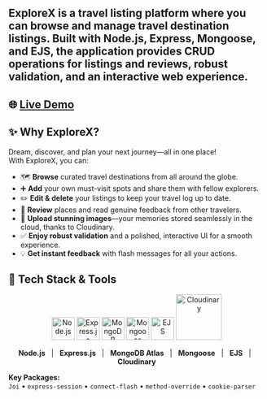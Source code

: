 ## ExploreX **is a travel listing platform where you can browse and manage travel destination listings. Built with Node.js, Express, Mongoose, and EJS, the application provides CRUD operations for listings and reviews, robust validation, and an interactive web experience.**

## 🌐 [Live Demo](https://explorex-tvev.onrender.com)

## ✨ Why ExploreX?

Dream, discover, and plan your next journey—all in one place!  
With ExploreX, you can:
- 🗺️ **Browse** curated travel destinations from all around the globe.
- ➕ **Add** your own must-visit spots and share them with fellow explorers.
- ✏️ **Edit & delete** your listings to keep your travel log up to date.
- 📝 **Review** places and read genuine feedback from other travelers.
- 📸 **Upload stunning images**—your memories stored seamlessly in the cloud, thanks to Cloudinary.
- ✅ **Enjoy robust validation** and a polished, interactive UI for a smooth experience.
- 💡 **Get instant feedback** with flash messages for all your actions.

## 🚀 Tech Stack & Tools

<p align="center">
  <img src="https://cdn.jsdelivr.net/gh/devicons/devicon/icons/nodejs/nodejs-original-wordmark.svg" width="45" title="Node.js"/>
  <img src="https://cdn.jsdelivr.net/gh/devicons/devicon/icons/express/express-original-wordmark.svg" width="45" title="Express.js"/>
  <img src="https://cdn.jsdelivr.net/gh/devicons/devicon/icons/mongodb/mongodb-original-wordmark.svg" width="45" title="MongoDB"/>
  <img src="https://cdn.jsdelivr.net/gh/devicons/devicon/icons/mongoose/mongoose-original.svg" width="45" title="Mongoose"/>
  <img src="https://cdn.jsdelivr.net/gh/devicons/devicon/icons/ejs/ejs-original.svg" width="45" title="EJS"/>
  <img src="https://res.cloudinary.com/cloudinary-marketing/image/upload/v1666702541/brand/Cloudinary_Logo_Blue.svg" width="90" title="Cloudinary"/>
</p>

<p align="center">
  <b>Node.js</b> &nbsp; | &nbsp;
  <b>Express.js</b> &nbsp; | &nbsp;
  <b>MongoDB Atlas</b> &nbsp; | &nbsp;
  <b>Mongoose</b> &nbsp; | &nbsp;
  <b>EJS</b> &nbsp; | &nbsp;
  <b>Cloudinary</b>
</p>

**Key Packages:**  
`Joi` • `express-session` • `connect-flash` • `method-override` • `cookie-parser`
